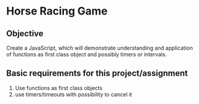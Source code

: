# Horse Racing Game

## Objective
Create a JavaScript, which will demonstrate understanding and application of functions as first class object and possibly timers or intervals.

## Basic requirements for this project/assignment
1. Use functions as first class objects
2. use timers/timeouts with possibility to cancel it
